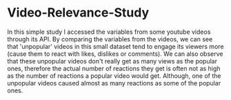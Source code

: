 # Video-Relevance-Study
In this simple study I accessed the variables from some youtube videos through its API. By comparing the variables from the videos, we can see that 'unpopular' videos in this small dataset tend to engage its viewers more (cause them to react with likes, dislikes or comments). We can also observe that these unpopular videos don't really get as many views as the popular ones, therefore the actual number of reactions they get is often not as high as the number of reactions a popular video would get. Although, one of the unpopular videos caused almost as many reactions as some of the popular ones. 

